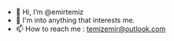 - 👋 Hi, I’m @emirtemiz
- 👀 I'm into anything that interests me.
- 📫 How to reach me : temizemir@outlook.com

<!---
emirtemiz0/emirtemiz0 is a ✨ special ✨ repository because its `README.md` (this file) appears on your GitHub profile.
You can click the Preview link to take a look at your changes.
--->
